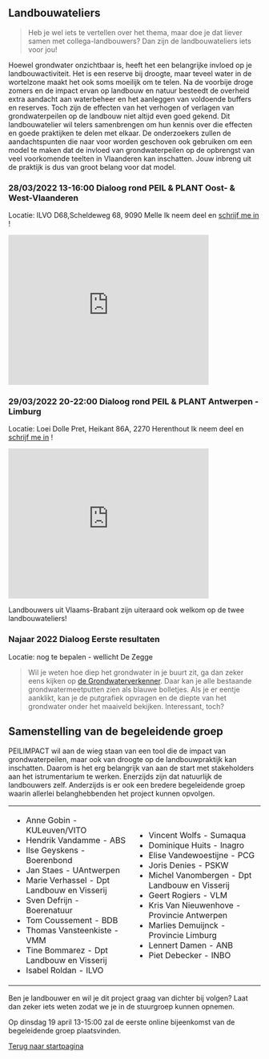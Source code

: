 ## Landbouwateliers
> Heb je wel iets te vertellen over het thema, maar doe je dat liever samen met collega-landbouwers? Dan zijn de landbouwateliers iets voor jou!

Hoewel grondwater onzichtbaar is, heeft het een belangrijke invloed op je landbouwactiviteit. Het is een reserve bij droogte, maar teveel water in de wortelzone maakt het ook soms moeilijk om te telen.  Na de voorbije droge zomers en de impact ervan op landbouw en natuur besteedt de overheid extra aandacht aan waterbeheer en het aanleggen van voldoende buffers en reserves. Toch zijn de effecten van het verhogen of verlagen van grondwaterpeilen op de landbouw niet altijd even goed gekend. Dit landbouwatelier wil telers samenbrengen om hun kennis over die effecten en goede praktijken te delen met elkaar. De onderzoekers zullen de aandachtspunten die naar voor worden geschoven ook gebruiken om een model te maken dat de invloed van grondwaterpeilen op de opbrengst van veel voorkomende teelten in Vlaanderen kan inschatten. Jouw inbreng uit de praktijk is dus van groot belang voor dat model.      

### 28/03/2022 13-16:00 Dialoog rond PEIL & PLANT Oost- & West-Vlaanderen
Locatie: ILVO D68,Scheldeweg 68, 9090 Melle
Ik neem deel en [schrijf me in](https://www.eventbrite.be/e/registratie-peilimpact-landbouwatelier-267395827117 ) !
<iframe src="https://www.google.com/maps/embed?pb=!1m18!1m12!1m3!1d10069.117796254124!2d3.77948945929646!3d50.98228312253337!2m3!1f0!2f0!3f0!3m2!1i1024!2i768!4f13.1!3m3!1m2!1s0x47c37502db6a2869%3A0x89c8fe150a54e5d7!2sILVO%20-%20Dier%2068!5e0!3m2!1sen!2sbe!4v1647340346431!5m2!1sen!2sbe" width="400" height="300" style="border:0;" allowfullscreen="" loading="lazy"></iframe>

### 29/03/2022 20-22:00 Dialoog rond PEIL & PLANT Antwerpen - Limburg 
Locatie: Loei Dolle Pret, Heikant 86A, 2270 Herenthout
Ik neem deel en [schrijf me in](https://www.eventbrite.be/e/registratie-peilimpact-landbouwatelier-antwerpen-limburg-277530660677 ) !
<iframe src="https://www.google.com/maps/embed?pb=!1m18!1m12!1m3!1d2503.403327716717!2d4.789046016213056!3d51.13791307957611!2m3!1f0!2f0!3f0!3m2!1i1024!2i768!4f13.1!3m3!1m2!1s0x47c1511ab57051a1%3A0x587dc5dbbdb73d48!2sLoei%20Dolle%20Pret!5e0!3m2!1sen!2sbe!4v1647340382062!5m2!1sen!2sbe" width="400" height="300" style="border:0;" allowfullscreen="" loading="lazy"></iframe>

Landbouwers uit Vlaams-Brabant zijn uiteraard ook welkom op de twee landbouwateliers!

### Najaar 2022 Dialoog Eerste resultaten
Locatie: nog te bepalen - wellicht De Zegge

> Wil je weten hoe diep het grondwater in je buurt zit, ga dan zeker eens kijken op [de Grondwaterverkenner](https://www.dov.vlaanderen.be/portaal/?module=freatischgrondwaterverkenner). Daar kan je alle bestaande grondwatermeetputten zien als blauwe bolletjes. Als je er eentje aanklikt, kan je de putgrafiek opvragen en de diepte van het grondwater onder het maaiveld bekijken. Interessant, toch?


## Samenstelling van de begeleidende groep
PEILIMPACT wil aan de wieg staan van een tool die de impact van grondwaterpeilen, maar ook van droogte op de landbouwpraktijk kan inschatten. Daarom is het erg belangrijk van aan de start met stakeholders aan het istrumentarium te werken. Enerzijds zijn dat natuurlijk de landbouwers zelf. Anderzijds is er ook een bredere begeleidende groep waarin allerlei belanghebbenden het project kunnen opvolgen.

<table>
  <tr><td>
<ul>    
<li> Anne	Gobin	- KULeuven/VITO   </li>
<li>Hendrik	Vandamme - ABS   </li>
<li>Ilse	Geyskens - Boerenbond  </li>
<li>Jan	    Staes	- UAntwerpen  </li>
<li>Marie	Verhassel	- Dpt Landbouw en Visserij   </li>
<li>Sven	Defrijn	- Boerenatuur </li> 
<li>Tom	    Coussement	- BDB  </li>
<li>Thomas	Vansteenkiste	- VMM  </li>
<li>Tine	Bommarez - Dpt Landbouw en Visserij</li>
<li>Isabel Roldan - ILVO </li>
  </ul>    
   </td>
    <td>
   <ul>      
<li>Vincent	Wolfs	- Sumaqua</li>
      
<li>Dominique Huits - Inagro</li>
      
<li>Elise 	Vandewoestijne - PCG</li>
      
<li>Joris 	Denies	 - PSKW</li>
      
<li>Michel	Vanombergen - Dpt Landbouw en Visserij</li>
      
<li>Geert	Rogiers - VLM</li>
      
<li>Kris 	Van Nieuwenhove - Provincie Antwerpen</li>
      
<li>Marlies	Demuijnck - Provincie Limburg</li>
      
<li>Lennert Damen - ANB</li>
      
<li>Piet 	Debecker - INBO</li>
   </ul>      
    </td>
</tr>
</table>


Ben je landbouwer en wil je dit project graag van dichter bij volgen? Laat dan zeker iets weten zodat we je in de stuurgroep kunnen opnemen.

Op dinsdag 19 april 13-15:00 zal de eerste online bijeenkomst van de begeleidende groep plaatsvinden.


[Terug naar startpagina](https://ilvo-peilimpact.github.io/peilimpact/)
